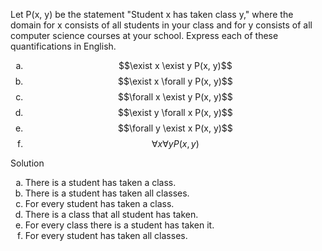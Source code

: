 Let P(x, y) be the statement "Student x has taken class y," where the domain for x consists of all students in your class and for y consists of all computer science courses at your school. Express each of these quantifications in English.

1. $$\exist x \exist y P(x, y)$$
1. $$\exist x \forall y P(x, y)$$
1. $$\forall x \exist y P(x, y)$$
1. $$\exist y \forall x P(x, y)$$
1. $$\forall y \exist x P(x, y)$$
1. $$\forall x \forall y P(x, y)$$

Solution

1. There is a student has taken a class.
1. There is a student has taken all classes.
1. For every student has taken a class.
1. There is a class that all student has taken.
1. For every class there is a student has taken it.
1. For every student has taken all classes.

<style type="text/css">
    ol { list-style-type: lower-alpha; }
</style>